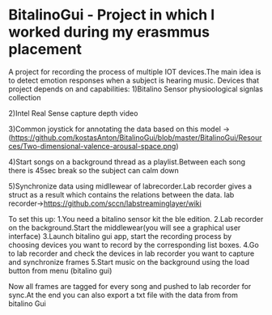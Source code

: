 # BitalinoGui -  Project in which I worked during my erasmmus placement 
A  project for recording the process of multiple IOT devices.The main idea is to detect emotion responses when a subject is hearing music.
Devices that project depends on and capabilities:
1)Bitalino Sensor physioological signlas collection

2)Intel Real Sense capture depth video

3)Common joystick for annotating the data based on this model 
->(https://github.com/kostasAnton/BitalinoGui/blob/master/BitalinoGui/Resources/Two-dimensional-valence-arousal-space.png)

4)Start songs on a  background thread as a playlist.Between each song there is 45sec break  so the subject can calm down

5)Synchronize data using midllewear of labrecorder.Lab recorder gives a struct as a result which contains the relations between the data.
lab recorder->https://github.com/sccn/labstreaminglayer/wiki

To  set this up:
1.You  need a bitalino sensor kit the ble edition.
2.Lab recorder  on the background.Start the middlewear(you will see a graphical user interface)
3.Launch bitalino gui app, start the recording process by choosing devices you want to record by the corresponding list boxes.
4.Go to lab recorder and check the devices in lab recorder you want to capture and synchronize frames
5.Start music on the background using the load button from menu (bitalino gui)

Now all frames are tagged for every song and pushed to lab recorder for sync.At the end you can also export a txt file with the data from 
from bitalino Gui
